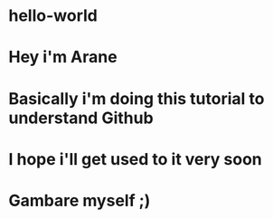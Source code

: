 # hello-world

# Hey i'm Arane

# Basically i'm doing this tutorial to understand Github

# I hope i'll get used to it very soon 

# Gambare myself ;)
